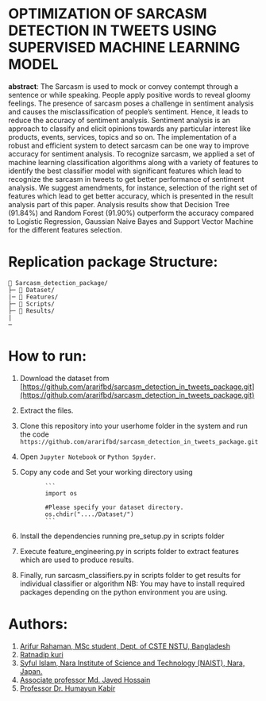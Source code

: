 # OPTIMIZATION OF SARCASM DETECTION IN TWEETS USING SUPERVISED MACHINE LEARNING MODEL

**abstract**: 
The Sarcasm is used to mock or convey contempt through a sentence or while speaking. People apply positive words to reveal gloomy feelings. The presence of sarcasm poses a challenge in sentiment analysis and causes the misclassification of people’s sentiment. Hence, it leads to reduce the accuracy of sentiment analysis. Sentiment analysis is an approach to classify and elicit opinions towards any particular interest like products, events, services, topics and so on.  The implementation of a robust and efficient system to detect sarcasm can be one way to improve accuracy for sentiment analysis. To recognize sarcasm, we applied a set of machine learning classification algorithms along with a variety of features to identify the best classifier model with significant features which lead to recognize the sarcasm in tweets to get better performance of sentiment analysis. We suggest amendments, for instance, selection of the right set of features which lead to get better accuracy, which is presented in the result analysis part of this paper. Analysis results show that Decision Tree (91.84%) and Random Forest (91.90%) outperform the accuracy compared to Logistic Regression, Gaussian Naive Bayes and Support Vector Machine for the different features selection.

# Replication package Structure:
```
📁 Sarcasm_detection_package/
├─ 📁 Dataset/
|─ 📁 Features/
├─ 📁 Scripts/
├─ 📁 Results/
| 
─
```

# How to run:
  1. Download the dataset from [https://github.com/ararifbd/sarcasm_detection_in_tweets_package.git](https://github.com/ararifbd/sarcasm_detection_in_tweets_package.git)
  2. Extract the files. 
  3. Clone this repository into your userhome folder in the system and run the code
  ```https://github.com/ararifbd/sarcasm_detection_in_tweets_package.git```
  3. Open `Jupyter Notebook` or `Python Spyder`.
  4. Copy any code and Set your working directory using 
                
                ```
                import os
                
                #Please specify your dataset directory. 
                os.chdir("..../Dataset/")
                ```
                
     
  5. Install the dependencies running pre_setup.py in scripts folder
  6. Execute feature_engineering.py in scripts folder to extract features which are used to produce results.
  7. Finally, run sarcasm_classifiers.py in scripts folder to get results for individual classifier or algorithm NB: You may have to install required packages depending on the python environment you are using.
  
  
# Authors:
  1. [Arifur Rahaman,  MSc student, Dept. of CSTE NSTU, Bangladesh](https://nstu.edu.bd/department/cste)
  2. [Ratnadip kuri](https://nstu.edu.bd/faculty-member/ratnadip-kuri-yky939)
  3. [Syful Islam, Nara Institute of Science and Technology (NAIST), Nara, Japan.](https://syful-is.github.io/)
  4. [Associate professor Md. Javed Hossain](https://nstu.edu.bd/faculty-member/md-javed-hossain-bdr991)
  5. [Professor Dr. Humayun Kabir](https://nstu.edu.bd/faculty-member/dr-humayun-kabir-95c631)
  

